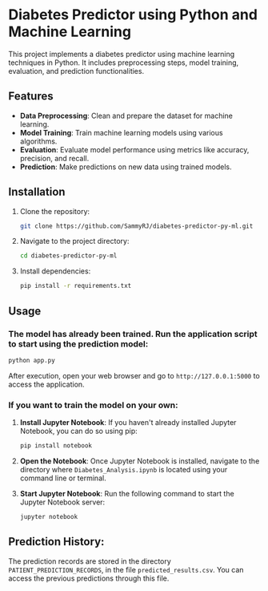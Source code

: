 

# Diabetes Predictor using Python and Machine Learning

This project implements a diabetes predictor using machine learning techniques in Python. It includes preprocessing steps, model training, evaluation, and prediction functionalities.

## Features

- **Data Preprocessing**: Clean and prepare the dataset for machine learning.
- **Model Training**: Train machine learning models using various algorithms.
- **Evaluation**: Evaluate model performance using metrics like accuracy, precision, and recall.
- **Prediction**: Make predictions on new data using trained models.

## Installation

1. Clone the repository:
   ```bash
   git clone https://github.com/SammyRJ/diabetes-predictor-py-ml.git
   ```

2. Navigate to the project directory:
   ```bash
   cd diabetes-predictor-py-ml
   ```

3. Install dependencies:
   ```bash
   pip install -r requirements.txt
   ```

## Usage

### The model has already been trained. Run the application script to start using the prediction model:
   ```bash
   python app.py
   ```
   After execution, open your web browser and go to `http://127.0.0.1:5000` to access the application.

### If you want to train the model on your own:

1. **Install Jupyter Notebook**: If you haven't already installed Jupyter Notebook, you can do so using pip:
   ```bash
   pip install notebook
   ```

2. **Open the Notebook**: Once Jupyter Notebook is installed, navigate to the directory where `Diabetes_Analysis.ipynb` is located using your command line or terminal.

3. **Start Jupyter Notebook**: Run the following command to start the Jupyter Notebook server:
   ```bash
   jupyter notebook
   ```
   
## Prediction History:

The prediction records are stored in the directory `PATIENT_PREDICTION_RECORDS`, in the file `predicted_results.csv`. You can access the previous predictions through this file.

